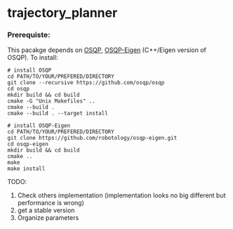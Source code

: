 # trajectory_planner

### Prerequiste:
This pacakge depends on [OSQP](https://osqp.org/), [OSQP-Eigen](https://github.com/robotology/osqp-eigen) (C++/Eigen version of OSQP). To install:
```
# install OSQP
cd PATH/TO/YOUR/PREFERED/DIRECTORY
git clone --recursive https://github.com/osqp/osqp
cd osqp
mkdir build && cd build
cmake -G "Unix Makefiles" ..
cmake --build .
cmake --build . --target install

# install OSQP-Eigen
cd PATH/TO/YOUR/PREFERED/DIRECTORY
git clone https://github.com/robotology/osqp-eigen.git
cd osqp-eigen
mkdir build && cd build
cmake ..
make
make install
```

TODO:
1. Check others implementation (implementation looks no big different but performance is wrong)
2. get a stable version
3. Organize parameters
